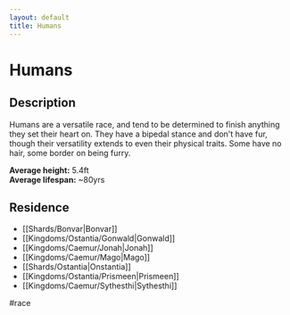 ```yaml
---
layout: default
title: Humans
---
```


# Humans

## Description
Humans are a versatile race, and tend to be determined to finish anything they set their heart on. They have a bipedal stance and don't have fur, though their versatility extends to even their physical traits. Some have no hair, some border on being furry.

**Average height:** 5.4ft<br>
**Average lifespan:** ~80yrs

## Residence
- [[Shards/Bonvar|Bonvar]]
- [[Kingdoms/Ostantia/Gonwald|Gonwald]]
- [[Kingdoms/Caemur/Jonah|Jonah]]
- [[Kingdoms/Caemur/Mago|Mago]]
- [[Shards/Ostantia|Onstantia]]
- [[Kingdoms/Ostantia/Prismeen|Prismeen]]
- [[Kingdoms/Caemur/Sythesthi|Sythesthi]]

#race 